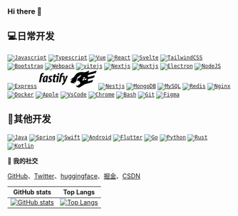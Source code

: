### Hi there 👋

## 💻日常开发

<code><a href="https://developer.mozilla.org/en-US/docs/Web/JavaScript" target="_blank" rel="noreferrer"><img src="https://cdn.jsdelivr.net/gh/devicons/devicon/icons/javascript/javascript-original.svg" width="40" height="40" alt="Javascript"></a></code>
<code><a href="https://www.typescriptlang.org/" target="_blank" rel="noreferrer"><img src="https://cdn.jsdelivr.net/gh/devicons/devicon/icons/typescript/typescript-original.svg" width="40" height="40" alt="Typescript"></a></code>
<code><a href="https://vuejs.org/" target="_blank" rel="noreferrer"><img src="https://cdn.jsdelivr.net/gh/devicons/devicon/icons/vuejs/vuejs-original.svg" width="40" height="40" alt="Vue"></a></code>
<code><a href="https://reactjs.org/" target="_blank" rel="noreferrer"><img src="https://cdn.jsdelivr.net/gh/devicons/devicon/icons/react/react-original.svg" width="40" height="40" alt="React"></a></code>
<code><a href="https://developer.apple.com/swift/" target="_blank" rel="noreferrer"><img src="https://cdn.jsdelivr.net/gh/devicons/devicon/icons/svelte/svelte-original.svg" width="40" height="40" alt="Svelte" /></a></code>
<code><a href="https://tailwindcss.com/" target="_blank" rel="noreferrer"><img src="https://cdn.jsdelivr.net/gh/devicons/devicon/icons/tailwindcss/tailwindcss-plain.svg" width="40" height="40" alt="TailwindCSS" /></a></code>
<code><a href="https://getbootstrap.com/" target="_blank" rel="noreferrer"><img src="https://cdn.jsdelivr.net/gh/devicons/devicon/icons/bootstrap/bootstrap-original.svg" width="40" height="40" alt="Bootstrap" /></a></code>
<code><a href="https://webpack.docschina.org/" target="_blank" rel="noreferrer"><img src="https://cdn.jsdelivr.net/gh/devicons/devicon/icons/webpack/webpack-original.svg" width="40" height="40" alt="Webpack"></a></code>
<code><a href="https://vitejs.dev/" target="_blank" rel="noreferrer"><img src="https://vitejs.dev/logo.svg" width="40" height="40" alt="vitejs"></a></code>
<code><a href="https://nextjs.org/" target="_blank" rel="noreferrer"><img src="https://cdn.jsdelivr.net/gh/devicons/devicon/icons/nextjs/nextjs-original.svg" width="40" height="40" alt="Nextjs" /></a></code>
<code><a href="https://nuxt.com/" target="_blank" rel="noreferrer"><img src="https://cdn.jsdelivr.net/gh/devicons/devicon/icons/nuxtjs/nuxtjs-original.svg" width="40" height="40" alt="Nuxtjs" /></a></code>
<code><a href="https://www.electronjs.org/" target="_blank" rel="noreferrer"><img src="https://cdn.jsdelivr.net/gh/devicons/devicon/icons/electron/electron-original.svg" width="40" height="40" alt="Electron" /></a></code>
<code><a href="https://nodejs.org/en/" target="_blank" rel="noreferrer"><img src="https://cdn.jsdelivr.net/gh/devicons/devicon/icons/nodejs/nodejs-original.svg" width="40" height="40" alt="NodeJS" /></a></code>
<code><a href="https://expressjs.com/" target="_blank" rel="noreferrer"><img src="https://cdn.jsdelivr.net/gh/devicons/devicon/icons/express/express-original.svg" width="40" height="40" alt="Express" /></a></code>
<code><a href="https://www.fastify.io/" target="_blank" rel="noreferrer"><img src="https://github.com/fastify/graphics/raw/HEAD/fastify-landscape-outlined.svg" height="40" alt="fastify"></a></code>
<code><a href="https://nestjs.com/" target="_blank" rel="noreferrer"><img src="https://cdn.jsdelivr.net/gh/devicons/devicon/icons/nestjs/nestjs-plain.svg" width="40" height="40" alt="Nestjs" /></a></code>
<code><a href="https://www.mongodb.com/" target="_blank" rel="noreferrer"><img src="https://cdn.jsdelivr.net/gh/devicons/devicon/icons/mongodb/mongodb-original.svg" width="40" height="40" alt="MongoDB" /></a></code>
<code><a href="https://www.mysql.com/" target="_blank" rel="noreferrer"><img src="https://cdn.jsdelivr.net/gh/devicons/devicon/icons/mysql/mysql-original.svg" width="40" height="40" alt="MySQL" /></a></code>
<code><a href="https://www.redis.com/" target="_blank" rel="noreferrer"><img src="https://cdn.jsdelivr.net/gh/devicons/devicon/icons/redis/redis-original.svg" width="40" height="40" alt="Redis"></a></code>
<code><a href="https://www.nginx.com/" target="_blank" rel="noreferrer"><img src="https://cdn.jsdelivr.net/gh/devicons/devicon/icons/nginx/nginx-original.svg" width="40" height="40" alt="Nginx"></a></code>
<code><a href="https://www.docker.com/" target="_blank" rel="noreferrer"><img src="https://cdn.jsdelivr.net/gh/devicons/devicon/icons/docker/docker-plain.svg" width="40" height="40" alt="Docker"></a></code>
<code><a href="https://www.apple.com.cn/macbook-pro/" target="_blank" rel="noreferrer"><img src="https://cdn.jsdelivr.net/gh/devicons/devicon/icons/apple/apple-original.svg" width="40" height="40" alt="Apple"></a></code>
<code><a href="https://code.visualstudio.com/" target="_blank" rel="noreferrer"><img src="https://cdn.jsdelivr.net/gh/devicons/devicon/icons/vscode/vscode-original.svg" width="40" height="40" alt="VsCode"></a></code>
<code><a href="https://www.google.com/intl/zh-CN/chrome/" target="_blank" rel="noreferrer"><img src="https://cdn.jsdelivr.net/gh/devicons/devicon/icons/chrome/chrome-original.svg" width="40" height="40" alt="Chrome"></a></code>
<code><a href="https://wangdoc.com/bash/" target="_blank" rel="noreferrer"><img src="https://cdn.jsdelivr.net/gh/devicons/devicon/icons/bash/bash-plain.svg" width="40" height="40" alt="Bash"></a></code>
<code><a href="https://git-scm.com/" target="_blank" rel="noreferrer"><img src="https://cdn.jsdelivr.net/gh/devicons/devicon/icons/git/git-plain.svg" width="40" height="40" alt="Git"></a></code>
<code><a href="https://www.figma.com/" target="_blank" rel="noreferrer"><img src="https://cdn.jsdelivr.net/gh/devicons/devicon/icons/figma/figma-original.svg" width="40" height="40" alt="Figma" /></a></code>

## 🌱其他开发


<code><a href="https://dev.java/" target="_blank" rel="noreferrer"><img src="https://cdn.jsdelivr.net/gh/devicons/devicon/icons/java/java-plain.svg" width="40" height="40" alt="Java" /></a></code>
<code><a href="https://spring.io/projects/spring-boot" target="_blank" rel="noreferrer"><img src="https://cdn.jsdelivr.net/gh/devicons/devicon/icons/spring/spring-original.svg" width="40" height="40" alt="Spring" /></a></code>
<code><a href="https://developer.apple.com/swift/" target="_blank" rel="noreferrer"><img src="https://cdn.jsdelivr.net/gh/devicons/devicon/icons/swift/swift-original.svg" width="40" height="40" alt="Swift" /></a></code>
<code><a href="https://developer.android.com/docs?hl=zh-cn" target="_blank" rel="noreferrer"><img src="https://cdn.jsdelivr.net/gh/devicons/devicon/icons/android/android-plain.svg" width="40" height="40" alt="Android" /></a></code>
<code><a href="https://docs.flutter.dev/" target="_blank" rel="noreferrer"><img src="https://cdn.jsdelivr.net/gh/devicons/devicon/icons/flutter/flutter-original.svg" width="40" height="40" alt="Flutter" /></a></code>
<code><a href="https://go.dev/" target="_blank" rel="noreferrer"><img src="https://cdn.jsdelivr.net/gh/devicons/devicon/icons/go/go-original.svg" width="40" height="40" alt="Go" /></a></code>
<code><a href="https://www.python.org/" target="_blank" rel="noreferrer"><img src="https://cdn.jsdelivr.net/gh/devicons/devicon/icons/python/python-original.svg" width="40" height="40" alt="Python" /></a></code>
<code><a href="https://doc.rust-lang.org/" target="_blank" rel="noreferrer"><img src="https://cdn.jsdelivr.net/gh/devicons/devicon/icons/rust/rust-plain.svg" width="40" height="40" alt="Rust" /></a></code>
<code><a href="https://kotlinlang.org/docs/home.html" target="_blank" rel="noreferrer"><img src="https://cdn.jsdelivr.net/gh/devicons/devicon/icons/kotlin/kotlin-original.svg" width="40" height="40" alt="Kotlin" /></a></code>




**💬 我的社交**  

[GitHub](https://github.com/shunyue1320)、[Twitter](https://twitter.com/shunyue1320)、[huggingface](https://huggingface.co/)、[掘金](https://juejin.cn/user/3702810894152983)、[CSDN](https://blog.csdn.net/qq_41614928?type=blog)

| GitHub stats | Top Langs |
| :---:|:---:|
| [![GitHub stats](https://github-readme-stats.vercel.app/api?username=shunyue1320)](https://github.com/shunyue1320#js-contribution-activity) | [![Top Langs](https://zen-code-stats.vercel.app/api/top-langs/?username=shunyue1320&show_icons=true&hide=css,html&langs_count=20&layout=compact&card_width=445)](https://github.com/shunyue1320) |




